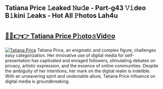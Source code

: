 ## Tatiana Price 𝙻eaked 𝙽u𝚍e - Part-g43 𝚅𝚒deo B𝚒kini 𝙻eaks - Hot All 𝙿hotos Lah4u

# <h2><a href="http://ld0ikf.urlbe.top/?page=Tatiana+Price">🔗🔗👉👉 Tatiana Price P𝚑oto𝚜Vid𝚎o</a></h2>

[![Tatiana Price](https://i.imgur.com/eBuTRDB.gif)](http://ld0ikf.urlbe.top/?page=Tatiana+Price)
Tatiana Price, an enigmatic and complex figure, challenges easy categorization. Her innovative use of digital media for self-presentation has captivated and enraged followers, stimulating debates on privacy, artistic expression, and the essence of online communities. Despite the ambiguity of her intentions, her mark on the digital realm is indelible. With an unwavering spirit and undeniable allure, Tatiana Price influence on digital media is groundbreaking.
